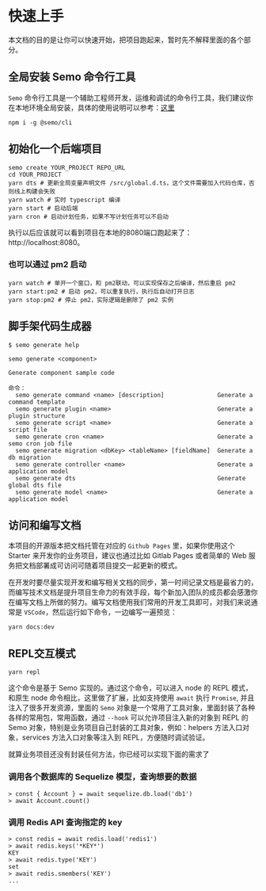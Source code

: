 # 快速上手

本文档的目的是让你可以快速开始，把项目跑起来，暂时先不解释里面的各个部分。

## 全局安装 Semo 命令行工具

`Semo` 命令行工具是一个辅助工程师开发，运维和调试的命令行工具，我们建议你在本地环境全局安装，具体的使用说明可以参考：[这里](https://semo.js.org)

```
npm i -g @semo/cli
```

## 初始化一个后端项目

```
semo create YOUR_PROJECT REPO_URL
cd YOUR_PROJECT
yarn dts # 更新全局变量声明文件 /src/global.d.ts，这个文件需要加入代码仓库，否则线上构建会失败
yarn watch # 实时 typescript 编译
yarn start # 启动后端
yarn cron # 启动计划任务，如果不写计划任务可以不启动
```
执行以后应该就可以看到项目在本地的8080端口跑起来了：http://localhost:8080。

### 也可以通过 pm2 启动

```
yarn watch # 单开一个窗口，和 pm2联动，可以实现保存之后编译，然后重启 pm2
yarn start:pm2 # 启动 pm2，可以重复执行，执行后自动打开日志
yarn stop:pm2 # 停止 pm2，实际逻辑是删除了 pm2 实例
```

## 脚手架代码生成器

```
$ semo generate help

semo generate <component>

Generate component sample code

命令：
  semo generate command <name> [description]               Generate a command template
  semo generate plugin <name>                              Generate a plugin structure
  semo generate script <name>                              Generate a script file
  semo generate cron <name>                                Generate a semo cron job file
  semo generate migration <dbKey> <tableName> [fieldName]  Generate a db migration
  semo generate controller <name>                          Generate a application model
  semo generate dts                                        Generate global dts file
  semo generate model <name>                               Generate a application model
```

## 访问和编写文档

本项目的开源版本把文档托管在对应的 `Github Pages` 里，如果你使用这个 Starter 来开发你的业务项目，建议也通过比如 Gitlab Pages 或者简单的 Web 服务把文档部署成可访问可随着项目提交一起更新的模式。

在开发时要尽量实现开发和编写相关文档的同步，第一时间记录文档是最省力的，而编写技术文档是提升项目生命力的有效手段，每个新加入团队的成员都会感激你在编写文档上所做的努力。编写文档使用我们常用的开发工具即可，对我们来说通常是 `VSCode`，然后运行如下命令，一边编写一遍预览：

```
yarn docs:dev
```

## REPL交互模式

```
yarn repl
```
这个命令是基于 Semo 实现的。通过这个命令，可以进入 node 的 REPL 模式，和原生 node 命令相比，这里做了扩展，比如支持使用 `await` 执行 `Promise`, 并且注入了很多开发资源，里面的 `Semo` 对象是一个常用了工具对象，里面封装了各种各样的常用包，常用函数，通过 `--hook` 可以允许项目注入新的对象到 REPL 的 Semo 对象，特别是业务项目自己封装的工具对象，例如：helpers 方法入口对象，services 方法入口对象等注入到 REPL，方便随时调试验证。

就算业务项目还没有封装任何方法，你已经可以实现下面的需求了

### 调用各个数据库的 Sequelize 模型，查询想要的数据

```
> const { Account } = await sequelize.db.load('db1')
> await Account.count()
```

### 调用 Redis API 查询指定的 key

```
> const redis = await redis.load('redis1')
> await redis.keys('*KEY*')
KEY
> await redis.type('KEY')
set
> await redis.smembers('KEY')
...
```
